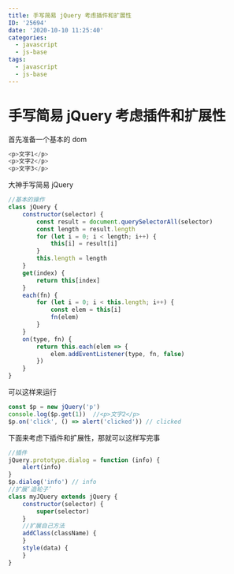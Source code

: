 ```yaml
---
title: 手写简易 jQuery 考虑插件和扩展性
ID: '25694'
date: '2020-10-10 11:25:40'
categories:
  - javascript
  - js-base
tags:
  - javascript
  - js-base
---
```


# 手写简易 jQuery 考虑插件和扩展性

首先准备一个基本的 dom

``` js 
<p>文字1</p>
<p>文字2</p>
<p>文字3</p>
```

大神手写简易 jQuery

``` js 
//基本的操作
class jQuery {
    constructor(selector) {
        const result = document.querySelectorAll(selector)
        const length = result.length
        for (let i = 0; i < length; i++) {
            this[i] = result[i]
        }
        this.length = length
    }
    get(index) {
        return this[index]
    }
    each(fn) {
        for (let i = 0; i < this.length; i++) {
            const elem = this[i]
            fn(elem)
        }
    }
    on(type, fn) {
        return this.each(elem => {
            elem.addEventListener(type, fn, false)
        })
    }
}
```

可以这样来运行

``` js 
const $p = new jQuery('p')
console.log($p.get(1))  //<p>​文字2​</p>​
$p.on('click', () => alert('clicked')) // clicked
```

下面来考虑下插件和扩展性，那就可以这样写完事

``` js 
//插件
jQuery.prototype.dialog = function (info) {
    alert(info)
}
$p.dialog('info') // info
//扩展‘造轮子’
class myJQuery extends jQuery {
    constructor(selector) {
        super(selector)
    }
    //扩展自己方法
    addClass(className) {
    }
    style(data) {
    }
}
```
 
 
 
 
 
 
 
 
 
 
 
 
 
 
 
 
 
 
 
 
 
